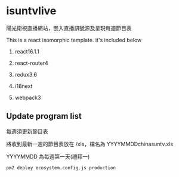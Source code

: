 # isuntvlive

陽光衛視直播網站，嵌入直播訊號源及呈現每週節目表

This is a react isomorphic template.
it's included below

1. react16.1.1

2. react-router4

3. redux3.6

4. i18next

5. webpack3


## Update program list

每週須更新節目表

將收到最新一週的節目表放在 /xls，檔名為 YYYYMMDDchinasuntv.xls

YYYYMMDD 為每週第一天(禮拜一)

```shell
pm2 deploy ecosystem.config.js production
```